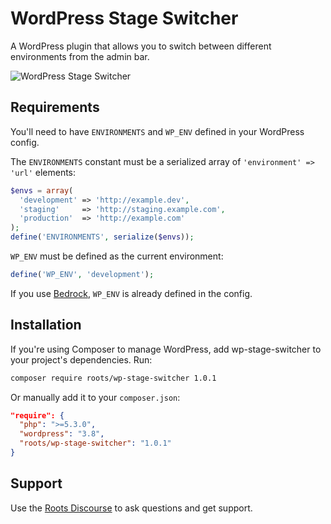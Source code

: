 # WordPress Stage Switcher

A WordPress plugin that allows you to switch between different environments from the admin bar.

![WordPress Stage Switcher](http://roots.io/media/wordpress-stage-switcher.png)

## Requirements

You'll need to have `ENVIRONMENTS` and `WP_ENV` defined in your WordPress config.

The `ENVIRONMENTS` constant must be a serialized array of `'environment' => 'url'` elements:

```php
$envs = array(
  'development' => 'http://example.dev',
  'staging'     => 'http://staging.example.com',
  'production'  => 'http://example.com'
);
define('ENVIRONMENTS', serialize($envs));
```

`WP_ENV` must be defined as the current environment:

```php
define('WP_ENV', 'development');
```

If you use [Bedrock](https://github.com/roots/bedrock), `WP_ENV` is already defined in the config.

## Installation

If you're using Composer to manage WordPress, add wp-stage-switcher to your project's dependencies. Run:

```sh
composer require roots/wp-stage-switcher 1.0.1
```

Or manually add it to your `composer.json`:

```json
"require": {
  "php": ">=5.3.0",
  "wordpress": "3.8",
  "roots/wp-stage-switcher": "1.0.1"
}
```

## Support

Use the [Roots Discourse](http://discourse.roots.io/) to ask questions and get support.
